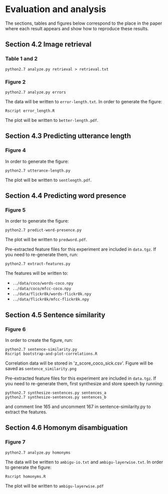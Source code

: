 # Evaluation and analysis

The sections, tables and figures below correspond to the place in the paper
where each result appears and show how to reproduce these results.

## Section 4.2 Image retrieval

### Table 1 and 2

```
python2.7 analyze.py retrieval > retrieval.txt
```

### Figure 2

```
python2.7 analyze.py errors
```
The data will be written to `error-length.txt`.
In order to generate the figure:
```
Rscript error_length.R
```
The plot will be written to `better-length.pdf`.


## Section 4.3 Predicting utterance length

### Figure 4

In order to generate the figure:
```
python2.7 utterance-length.py
```
The plot will be written to `sentlength.pdf`.


## Section 4.4 Predicting word presence

### Figure 5

In order to generate the figure:
```
python2.7 predict-word-presence.py
```
The plot will be written to `predword.pdf`.

Pre-extracted feature files for this experiment are included in `data.tgz`. If you need to re-generate them, run:

```
python2.7 extract-features.py
```
The features will be written to:
- `../data/coco/words-coco.npy`
- `../data/coco/mfcc-coco.npy`
- `../data/flickr8k/words-flickr8k.npy`
- `../data/flickr8k/mfcc-flickr8k.npy`

## Section 4.5 Sentence similarity

### Figure 6

In order to create the figure, run:

```
python2.7 sentence-similarity.py
Rscript bootstrap-and-plot-correlations.R
```
Correlation data will be stored in 'z_score_coco_sick.csv'. 
Figure will be saved as `sentence_similarity.png`

Pre-extracted feature files for this experiment are included in `data.tgz`. If you need to re-generate them, first synthesize and store speech by running:

```
python2.7 synthesize-sentences.py sentences_a
python2.7 synthesize-sentences.py sentences_b
```
and comment line 165 and uncomment 167 in sentence-similarity.py to extract the features.

## Section 4.6 Homonym disambiguation

### Figure 7

```
python2.7 analyze.py homonyms
```
The data will be written to `ambigu-io.txt` and `ambigu-layerwise.txt`.
In order to generate the figure:

```
Rscript homonyms.R
```
The plot will be written to `ambigu-layerwise.pdf`
